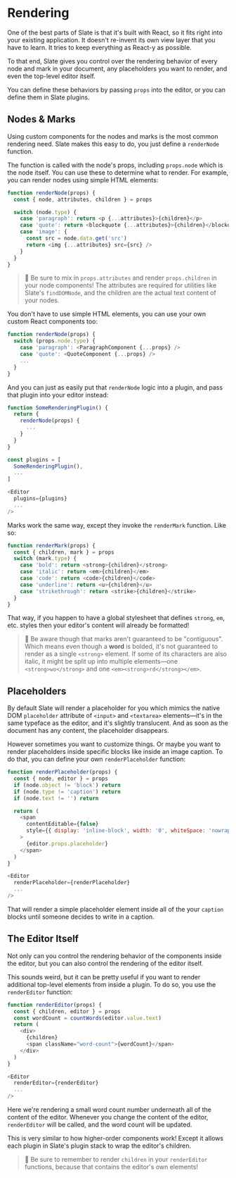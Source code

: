 
# Rendering

One of the best parts of Slate is that it's built with React, so it fits right into your existing application. It doesn't re-invent its own view layer that you have to learn. It tries to keep everything as React-y as possible.

To that end, Slate gives you control over the rendering behavior of every node and mark in your document, any placeholders you want to render, and even the top-level editor itself.

You can define these behaviors by passing `props` into the editor, or you can define them in Slate plugins.


## Nodes & Marks

Using custom components for the nodes and marks is the most common rendering need. Slate makes this easy to do, you just define a `renderNode` function.

The function is called with the node's props, including `props.node` which is the node itself. You can use these to determine what to render. For example, you can render nodes using simple HTML elements:

```js
function renderNode(props) {
  const { node, attributes, children } = props

  switch (node.type) {
    case 'paragraph': return <p {...attributes}>{children}</p>
    case 'quote': return <blockquote {...attributes}>{children}</blockquote>
    case 'image': {
      const src = node.data.get('src')
      return <img {...attributes} src={src} />
    }
  }
}
```

> 🤖 Be sure to mix in `props.attributes` and render `props.children` in your node components! The attributes are required for utilities like Slate's `findDOMNode`, and the children are the actual text content of your nodes.

You don't have to use simple HTML elements, you can use your own custom React components too:

```js
function renderNode(props) {
  switch (props.node.type) {
    case 'paragraph': <ParagraphComponent {...props} />
    case 'quote': <QuoteComponent {...props} />
    ...
  }
}
```

And you can just as easily put that `renderNode` logic into a plugin, and pass that plugin into your editor instead:

```js
function SomeRenderingPlugin() {
  return {
    renderNode(props) {
      ...
    }
  }
}

const plugins = [
  SomeRenderingPlugin(),
  ...
]

<Editor
  plugins={plugins}
  ...
/>
```

Marks work the same way, except they invoke the `renderMark` function. Like so:

```js
function renderMark(props) {
  const { children, mark } = props
  switch (mark.type) {
    case 'bold': return <strong>{children}</strong>
    case 'italic': return <em>{children}</em>
    case 'code': return <code>{children}</code>
    case 'underline': return <u>{children}</u>
    case 'strikethrough': return <strike>{children}</strike>
  }
}
```

That way, if you happen to have a global stylesheet that defines `strong`, `em`, etc. styles then your editor's content will already be formatted!

> 🤖 Be aware though that marks aren't guaranteed to be "contiguous". Which means even though a **word** is bolded, it's not guaranteed to render as a single `<strong>` element. If some of its characters are also italic, it might be split up into multiple elements—one `<strong>wo</strong>` and one `<em><strong>rd</strong></em>`.


## Placeholders

By default Slate will render a placeholder for you which mimics the native DOM `placeholder` attribute of `<input>` and `<textarea>` elements—it's in the same typeface as the editor, and it's slightly translucent. And as soon as the document has any content, the placeholder disappears.

However sometimes you want to customize things. Or maybe you want to render placeholders inside specific blocks like inside an image caption. To do that, you can define your own `renderPlaceholder` function:

```js
function renderPlaceholder(props) {
  const { node, editor } = props
  if (node.object != 'block') return
  if (node.type != 'caption') return
  if (node.text != '') return

  return (
    <span
      contentEditable={false}
      style={{ display: 'inline-block', width: '0', whiteSpace: 'nowrap', opacity: '0.33' }}
    >
      {editor.props.placeholder}
    </span>
  )
}

<Editor
  renderPlaceholder={renderPlaceholder}
  ...
/>
```

That will render a simple placeholder element inside all of the your `caption` blocks until someone decides to write in a caption.


## The Editor Itself

Not only can you control the rendering behavior of the components inside the editor, but you can also control the rendering of the editor itself.

This sounds weird, but it can be pretty useful if you want to render additional top-level elements from inside a plugin. To do so, you use the `renderEditor` function:

```js
function renderEditor(props) {
  const { children, editor } = props
  const wordCount = countWords(editor.value.text)
  return (
    <div>
      {children}
      <span className="word-count">{wordCount}</span>
    </div>
  )
}

<Editor
  renderEditor={renderEditor}
  ...
/>
```

Here we're rendering a small word count number underneath all of the content of the editor. Whenever you change the content of the editor, `renderEditor` will be called, and the word count will be updated.

This is very similar to how higher-order components work! Except it allows each plugin in Slate's plugin stack to wrap the editor's children.

> 🤖 Be sure to remember to render `children` in your `renderEditor` functions, because that contains the editor's own elements!
